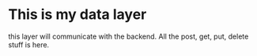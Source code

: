 # This is my data layer

this layer will communicate with the backend. All the post, get, put, delete stuff is here.
